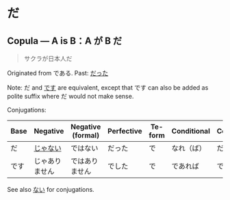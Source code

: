 # だ

## Copula — A is B：A が B だ

> サクラが日本人だ

Originated from である. Past: [だった](だった)

Note: だ and [です](です) are equivalent, except that です can also be added as polite suffix where だ would not make sense.

Conjugations:

| Base |  Negative | Negative (formal) |  Perfective |  Te-form | Conditional | Conjecture |
|--|--|--|--|--|--|--|
| だ | [じゃない](じゃない) | ではない | だった | で | なれ（ば） | だろう |
| です | じゃありません | ではありません | でした | で | であれば | でしょう |

See also [ない](ない) for conjugations.

